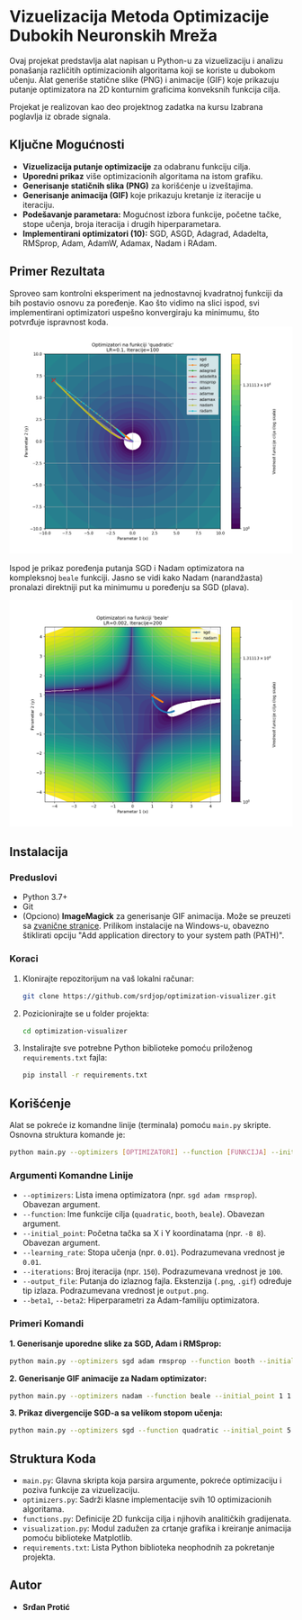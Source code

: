 # Vizuelizacija Metoda Optimizacije Dubokih Neuronskih Mreža

Ovaj projekat predstavlja alat napisan u Python-u za vizuelizaciju i analizu ponašanja različitih optimizacionih algoritama koji se koriste u dubokom učenju. Alat generiše statične slike (PNG) i animacije (GIF) koje prikazuju putanje optimizatora na 2D konturnim graficima konveksnih funkcija cilja.

Projekat je realizovan kao deo projektnog zadatka na kursu Izabrana poglavlja iz obrade signala.

## Ključne Mogućnosti

-   **Vizuelizacija putanje optimizacije** za odabranu funkciju cilja.
-   **Uporedni prikaz** više optimizacionih algoritama na istom grafiku.
-   **Generisanje statičnih slika (PNG)** za korišćenje u izveštajima.
-   **Generisanje animacija (GIF)** koje prikazuju kretanje iz iteracije u iteraciju.
-   **Podešavanje parametara:** Mogućnost izbora funkcije, početne tačke, stope učenja, broja iteracija i drugih hiperparametara.
-   **Implementirani optimizatori (10):** SGD, ASGD, Adagrad, Adadelta, RMSprop, Adam, AdamW, Adamax, Nadam i RAdam.

## Primer Rezultata
Sproveo sam kontrolni eksperiment na jednostavnoj kvadratnoj funkciji da bih postavio osnovu za poređenje. Kao što vidimo na slici ispod, svi implementirani optimizatori uspešno konvergiraju ka minimumu, što potvrđuje ispravnost koda.
![Sanity Check](results/sanity_check.png)

Ispod je prikaz poređenja putanja SGD i Nadam optimizatora na kompleksnoj `beale` funkciji. Jasno se vidi kako Nadam (narandžasta) pronalazi direktniji put ka minimumu u poređenju sa SGD (plava).

![Poređenje optimizatora](results/poredjenje_sgd_vs_nadam.png)

## Instalacija

### Preduslovi
-   Python 3.7+
-   Git
-   (Opciono) **ImageMagick** za generisanje GIF animacija. Može se preuzeti sa [zvanične stranice](https://imagemagick.org/script/download.php). Prilikom instalacije na Windows-u, obavezno štiklirati opciju "Add application directory to your system path (PATH)".

### Koraci
1.  Klonirajte repozitorijum na vaš lokalni računar:
    ```bash
    git clone https://github.com/srdjop/optimization-visualizer.git
    ```

2.  Pozicionirajte se u folder projekta:
    ```bash
    cd optimization-visualizer
    ```

3.  Instalirajte sve potrebne Python biblioteke pomoću priloženog `requirements.txt` fajla:
    ```bash
    pip install -r requirements.txt
    ```

## Korišćenje

Alat se pokreće iz komandne linije (terminala) pomoću `main.py` skripte. Osnovna struktura komande je:

```bash
python main.py --optimizers [OPTIMIZATORI] --function [FUNKCIJA] --initial_point [X Y] [OPCIJE]
```

### Argumenti Komandne Linije
-   `--optimizers`:   Lista imena optimizatora (npr. `sgd adam rmsprop`). Obavezan argument.
-   `--function`:     Ime funkcije cilja (`quadratic`, `booth`, `beale`). Obavezan argument.
-   `--initial_point`: Početna tačka sa X i Y koordinatama (npr. `-8 8`). Obavezan argument.
-   `--learning_rate`: Stopa učenja (npr. `0.01`). Podrazumevana vrednost je `0.01`.
-   `--iterations`:    Broj iteracija (npr. `150`). Podrazumevana vrednost je `100`.
-   `--output_file`:   Putanja do izlaznog fajla. Ekstenzija (`.png`, `.gif`) određuje tip izlaza. Podrazumevana vrednost je `output.png`.
-   `--beta1`, `--beta2`: Hiperparametri za Adam-familiju optimizatora.

### Primeri Komandi

**1. Generisanje uporedne slike za SGD, Adam i RMSprop:**
```bash
python main.py --optimizers sgd adam rmsprop --function booth --initial_point -8 -8 --learning_rate 0.005 --iterations 150 --output_file poredjenje_booth.png
```

**2. Generisanje GIF animacije za Nadam optimizator:**
```bash
python main.py --optimizers nadam --function beale --initial_point 1 1 --learning_rate 0.002 --iterations 200 --output_file animacija_nadam.gif
```

**3. Prikaz divergencije SGD-a sa velikom stopom učenja:**
```bash
python main.py --optimizers sgd --function quadratic --initial_point 5 5 --learning_rate 1.1 --iterations 20 --output_file divergencija_sgd.png
```

## Struktura Koda

-   `main.py`: Glavna skripta koja parsira argumente, pokreće optimizaciju i poziva funkcije za vizuelizaciju.
-   `optimizers.py`: Sadrži klasne implementacije svih 10 optimizacionih algoritama.
-   `functions.py`: Definicije 2D funkcija cilja i njihovih analitičkih gradijenata.
-   `visualization.py`: Modul zadužen za crtanje grafika i kreiranje animacija pomoću biblioteke Matplotlib.
-   `requirements.txt`: Lista Python biblioteka neophodnih za pokretanje projekta.

## Autor

*   **Srđan Protić**
